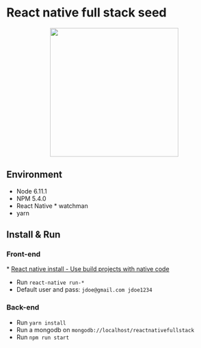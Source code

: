 # React native full stack seed

<p align="center">
  <img src="https://camo.githubusercontent.com/0f312f8f027645e809cc639173458e4f7a46a41e/68747470733a2f2f63646e2e61757468302e636f6d2f626c6f672f616c7465726e6174697665732d746f2d6e61746976652d6d6f62696c652d646576656c6f706d656e742f72656163742d6e61746976652d6c6f676f2e706e67" width="300" />
</p>

## Environment

* Node 6.11.1
* NPM 5.4.0
* React Native
* watchman
* yarn

## Install & Run

### Front-end

* [React native install - Use build projects with native code](https://facebook.github.io/react-native/docs/getting-started.html)
* Run `react-native run-*`
* Default user and pass: `jdoe@gmail.com jdoe1234`

### Back-end

* Run `yarn install`
* Run a mongodb on `mongodb://localhost/reactnativefullstack`
* Run `npm run start`
